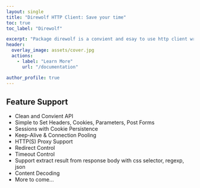 ```yaml
---
layout: single
title: "Direwolf HTTP Client: Save your time"
toc: true
toc_label: "Direwolf"

excerpt: "Package direwolf is a convient and esay to use http client written in Golang."
header:
  overlay_image: assets/cover.jpg
  actions:
    - label: "Learn More"
      url: "/documentation"

author_profile: true
---
```


## Feature Support

- Clean and Convient API
- Simple to Set Headers, Cookies, Parameters, Post Forms
- Sessions with Cookie Persistence
- Keep-Alive & Connection Pooling
- HTTP(S) Proxy Support
- Redirect Control
- Timeout Control
- Support extract result from response body with css selector, regexp, json
- Content Decoding
- More to come...
